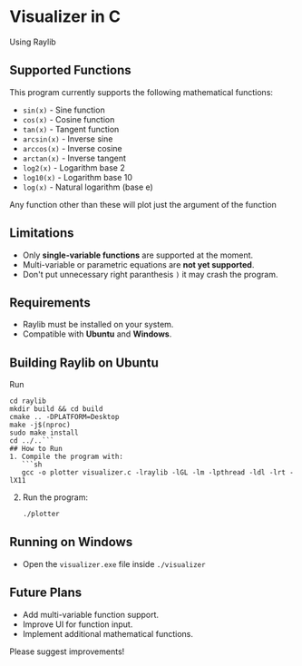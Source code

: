 # Visualizer in C
Using Raylib

## Supported Functions
This program currently supports the following mathematical functions:

- `sin(x)`  - Sine function
- `cos(x)`  - Cosine function
- `tan(x)`  - Tangent function
- `arcsin(x)` - Inverse sine
- `arccos(x)` - Inverse cosine
- `arctan(x)` - Inverse tangent
- `log2(x)` - Logarithm base 2
- `log10(x)` - Logarithm base 10
- `log(x)` - Natural logarithm (base e)

Any function other than these will plot just the argument of the function

## Limitations
- Only **single-variable functions** are supported at the moment.
- Multi-variable or parametric equations are **not yet supported**.
- Don't put unnecessary right paranthesis `)` it may crash the program.

## Requirements
- Raylib must be installed on your system.
- Compatible with **Ubuntu** and **Windows**.

## Building Raylib on Ubuntu
Run
```git clone https://github.com/raysan5/raylib.git
cd raylib
mkdir build && cd build
cmake .. -DPLATFORM=Desktop
make -j$(nproc)
sudo make install
cd ../..```
## How to Run
1. Compile the program with:
   ```sh
   gcc -o plotter visualizer.c -lraylib -lGL -lm -lpthread -ldl -lrt -lX11
   ```
2. Run the program:
   ```sh
   ./plotter
   ```
## Running on Windows
- Open the `visualizer.exe` file  inside `./visualizer` 

## Future Plans
- Add multi-variable function support.
- Improve UI for function input.
- Implement additional mathematical functions.

Please suggest improvements!
